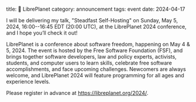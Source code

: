 title: 💼 LibrePlanet
category: announcement
tags: event
date: 2024-04-17

I will be delivering my talk, "Steadfast Self-Hosting" on Sunday, May 5, 2024, 16:00--16:45 EDT (20:00 UTC), at the LibrePlanet 2024 conference, and I hope you’ll check it out!

LibrePlanet is a conference about software freedom, happening on May 4 & 5, 2024. The event is hosted by the Free Software Foundation (FSF), and brings together software developers, law and policy experts, activists, students, and computer users to learn skills, celebrate free software accomplishments, and face upcoming challenges. Newcomers are always welcome, and LibrePlanet 2024 will feature programming for all ages and experience levels.

Please register in advance at <https://libreplanet.org/2024/>.
